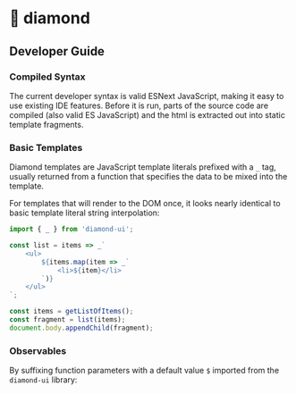 # 💎 diamond

## Developer Guide

### Compiled Syntax

The current developer syntax is valid ESNext JavaScript, making it easy to use existing IDE features.  Before it is run, parts of the source code are compiled (also valid ES JavaScript) and the html is extracted out into static template fragments. 

### Basic Templates

Diamond templates are JavaScript template literals prefixed with a `_` tag, usually returned
from a function that specifies the data to be mixed into the template. 

For templates that will render to the DOM once, it looks nearly identical to basic template literal string interpolation:

```js
import { _ } from 'diamond-ui';

const list = items => _`
    <ul>
        ${items.map(item => _`
            <li>${item}</li>
        `)}
    </ul>
`;

const items = getListOfItems();
const fragment = list(items);
document.body.appendChild(fragment);
```

### Observables

By suffixing function parameters with a default value `$` imported from the `diamond-ui` library:



